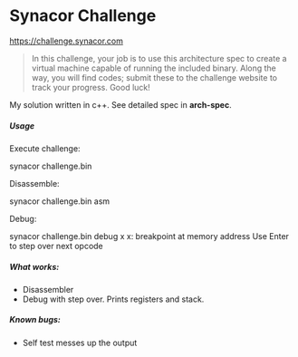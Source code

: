 # Synacor Challenge
<a href="https://challenge.synacor.com" target="_blank">https://challenge.synacor.com</a>

> In this challenge, your job is to use this architecture spec to create a virtual machine capable of running the included binary.  Along the way, you will find codes; submit these to the challenge website to track your progress.  Good luck! 

My solution written in c++. See detailed spec in **arch-spec**.

##### Usage

Execute challenge:

synacor challenge.bin

Disassemble:

synacor challenge.bin asm

Debug:

synacor challenge.bin debug x
x: breakpoint at memory address
Use Enter to step over next opcode

##### What works:
* Disassembler
* Debug with step over. Prints registers and stack.

##### Known bugs:
* Self test messes up the output
